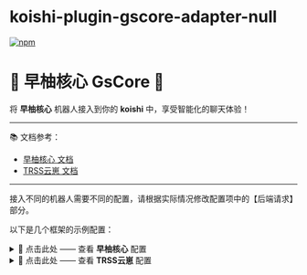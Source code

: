 # koishi-plugin-gscore-adapter-null

[![npm](https://img.shields.io/npm/v/@shangxueink/koishi-plugin-gscore-adapter-null?style=flat-square)](https://www.npmjs.com/package/@shangxueink/koishi-plugin-gscore-adapter-null)


<!DOCTYPE html>
<html lang="zh-CN">
<head>
<meta charset="UTF-8">
<meta name="viewport" content="width=device-width, initial-scale=1.0">

</head>
<body>
<div class="gs-core-content">
<h1>🌟 早柚核心 GsCore 🌟</h1>
<p>将 <strong>早柚核心</strong> 机器人接入到你的 <strong>koishi</strong> 中，享受智能化的聊天体验！</p>
<hr>
<p>📚 文档参考：</p>
<ul>
<li><a href="https://docs.sayu-bot.com/" target="_blank">早柚核心 文档</a></li>
<li><a href="https://github.com/TimeRainStarSky/Yunzai" target="_blank">TRSS云崽 文档</a></li>
</ul>
<hr>
<p>接入不同的机器人需要不同的配置，请根据实际情况修改配置项中的【后端请求】部分。</p>
<p>以下是几个框架的示例配置：</p>

<details>
<summary>🔧 点击此处 —— 查看 <strong>早柚核心</strong> 配置</summary>
<pre>
botId: QQ号即可
host: 一般本地搭建即为 localhost
port: 早柚默认端口 8765
wsPath: ws
</pre>
</details>

<details>
<summary>🔧 点击此处 —— 查看 <strong>TRSS云崽</strong> 配置</summary>
<pre>
botId: QQ即可
host: 一般本地搭建即为 localhost
port: 早柚默认端口 2536
wsPath: GSUIDCore
</pre>
</details>
</div>
</body>
</html>

